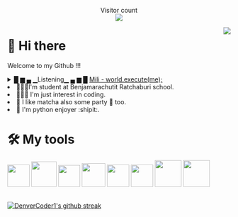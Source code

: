 <p align="center"> 
  Visitor count<br>
<img src="https://profile-counter.glitch.me/Danny2Forever/count.svg"/>
</p>

<a href="https://www.youtube.com/watch?v=oSjzMHQv-M8" target="_blank"><img src="http://pixelartmaker-data-78746291193.nyc3.digitaloceanspaces.com/image/0daa28709f13d67.png" align="right"></a>


# 👋 Hi there

<p>Welcome to my Github !!!</p>
<details>
  <summary>█ ▆ ▄ ▁Listening▁ ▄ ▆ █ <a href="https://www.youtube.com/watch?v=ESx_hy1n7HA">Mili - world.execute(me);</a></summary> 

  ```java
package goddrinksjava;

/**
 * The program GodDrinksJava implement an application that
 * craetes an empty simulated world with no meaning or purpose.
 * 
 * @author nomocashew
 */
public class GodDrinksJava {
    public static void main(String[] args) {
        Thing me = new Lovable("Me", 0, true, -1, false);
        Thing you = new Lovable("You" , 0, false, -1, false);
        World world = new World(5);
        world.addThing(me);
        world.addThing(you);
        world.startSimulation();

        if(me instanceof PointSet){
            you.addAttribute(me.getDimensions().toAttribute());
            me.resetDimensions();
        }

        if(me instanceof Circle){
            you.addAttribute(me.getCircumference().toAttribute());
            me.resetCircumference();
        }

        if(me instanceof SineWave){
            you.aadAction("sit" , me.getTangent(you.getXposition()));
        }

        if(me instanceof Sequence){
            me.setLimit(you.toLimit());
        }

        me.toggleCurrent();

        me.canSee(false);
        me.addFeeling("dizzy");

        world.timeTravelForTwo("AD" , 617, me, you);
        world.timeTravelForTwo("BC" , 3691, me, you);

        world.unite(me, you);

        if(me.getNumwStimulationsAvailable() >= you.getNumwStimulationsNeeded()){
            you.setSatisfaction(me.toSatisfaction());
        }

        if(you.getFeelingIndex("happy") != -1){
            me.requestExecution(world);
        }

        world.lockThing(me);
        world.lockThing(you);

        if(me instanceof Eggplant){
            you.addAttribute(me.getNutrients().toAttribute());
            me.resetNutrients();
        }

        if(me instanceof Tomato){
            you.addAttribute(me.getAntioxidants().toAttribute());
            me.resetAntioxidants();
        }

        if(me instanceof TabbyCat){
            me.purr();
        }

        if(world.getGod().equals(me)){
            me.setProof(you.toProof());
        }

        me.toggleGender();

        world.procreate(me, you);

        me.toggleRoleBDSM();

        world.makeHigh(me);
        world.makeHigh(you);

        if(me.getSenseIndex("vibration")){
            me.addFeeling("complete");
        }

        world.unlock(you);
        world.removeThing(you);
        me.lookFor(you, world);
        me.lookFor(you, world);
        me.lookFor(you, world);
        me.lookFor(you, world);
        me.lookFor(you, world);

        if(me.getMemory().isErasable()){
            me.removeFeeling("disheartened");
        }

        try{
            me.setOpinion(me.getOpinionIndex("you are here"), false);
        }
        catch(IllegalArgumentException e){
            world.announce("God is always true.");
        }

        world.runExecution();
        world.runExecution();
        world.runExecution();
        world.runExecution();
        world.runExecution();
        world.runExecution();
        world.runExecution();
        world.runExecution();
        world.runExecution();
        world.runExecution();
        world.runExecution();
        world.runExecution();
        world.announce("1" , "de");
        world.announce("2" , "es");
        world.announce("3" , "fr");
        world.announce("4" , "kr");
        world.announce("5" , "se");
        world.announce("6" , "cn");
        world.runExecution();

        if(world.isExecutableBy(me)){
            you.setExecution();
        }
        if(world.getThingIndex(you) != -1){
            world.runExecution();
        }
        
        me.escape(world);

        me.learnTopic("love");
        me.takeExamTopic("love");
        me.getAlgebraicExpression("love");
        me.escape("love");

        world.execute(me);

    }

}
  ```
</details>
<li>🧑🏽‍🏫I'm student at Benjamarachutit Ratchaburi school.</li>
<li>👨🏽‍💻 I'm just interest in coding.</li>
<li>🍵 I like matcha also some party 🥂 too.</li>
<li>🐍 I'm python enjoyer :shipit:.</li>



<h1>🛠️ My tools</h1>
<div style="align:center;">
<img width="50" src="https://upload.wikimedia.org/wikipedia/commons/thumb/c/c3/Python-logo-notext.svg/1024px-Python-logo-notext.svg.png">
<img width="57"src="https://designil.com/wp-content/uploads/2021/09/4_2048px-HTML5_logo_and_wordmark.svg.png">
<img width="49" src="https://upload.wikimedia.org/wikipedia/commons/thumb/d/d5/CSS3_logo_and_wordmark.svg/1200px-CSS3_logo_and_wordmark.svg.png">
<img width="53" src="http://codingthailand.com/blog/wp-content/uploads/2016/05/javascript-736400_640-246x246.png">
<img width="50"src="https://upload.wikimedia.org/wikipedia/commons/thumb/1/18/C_Programming_Language.svg/1200px-C_Programming_Language.svg.png">
<img width="50"src="https://upload.wikimedia.org/wikipedia/commons/thumb/1/18/ISO_C%2B%2B_Logo.svg/800px-ISO_C%2B%2B_Logo.svg.png">
<img width="60" src="https://upload.wikimedia.org/wikipedia/commons/thumb/d/d9/Node.js_logo.svg/1200px-Node.js_logo.svg.png">
<img width="60" src="https://image.makewebeasy.net/makeweb/0/Yrhd97Z9N/DATA/Arduino_logo1.png">
</div>
<br>

[![DenverCoder1's github streak](https://github-readme-streak-stats.herokuapp.com/?user=Danny2Forever&theme=blue-green)](https://github.com/DenverCoder1/github-readme-streak-stats)


